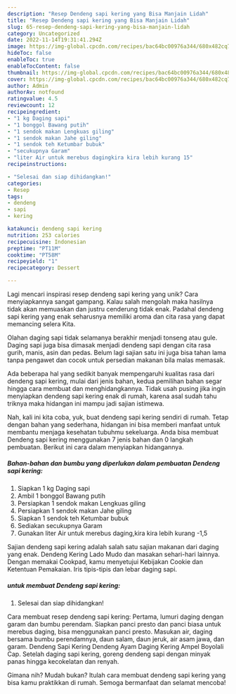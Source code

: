 ```yaml
---
description: "Resep Dendeng sapi kering yang Bisa Manjain Lidah"
title: "Resep Dendeng sapi kering yang Bisa Manjain Lidah"
slug: 65-resep-dendeng-sapi-kering-yang-bisa-manjain-lidah
category: Uncategorized
date: 2022-11-14T19:31:41.294Z
image: https://img-global.cpcdn.com/recipes/bac64bc00976a344/680x482cq70/dendeng-sapi-kering-foto-resep-utama.jpg
hideToc: false
enableToc: true
enableTocContent: false
thumbnail: https://img-global.cpcdn.com/recipes/bac64bc00976a344/680x482cq70/dendeng-sapi-kering-foto-resep-utama.jpg
cover: https://img-global.cpcdn.com/recipes/bac64bc00976a344/680x482cq70/dendeng-sapi-kering-foto-resep-utama.jpg
author: Admin
authorAv: notfound
ratingvalue: 4.5
reviewcount: 12
recipeingredient:
- "1 kg Daging sapi"
- "1 bonggol Bawang putih"
- "1 sendok makan Lengkuas giling"
- "1 sendok makan Jahe giling"
- "1 sendok teh Ketumbar bubuk"
- "secukupnya Garam"
- "liter Air untuk merebus dagingkira kira lebih kurang 15"
recipeinstructions:

- "Selesai dan siap dihidangkan!"
categories:
- Resep
tags:
- dendeng
- sapi
- kering

katakunci: dendeng sapi kering 
nutrition: 253 calories
recipecuisine: Indonesian
preptime: "PT11M"
cooktime: "PT58M"
recipeyield: "1"
recipecategory: Dessert

---
```





Lagi mencari inspirasi resep dendeng sapi kering yang unik? Cara menyiapkannya sangat gampang. Kalau salah mengolah maka hasilnya tidak akan memuaskan dan justru cenderung tidak enak. Padahal dendeng sapi kering yang enak seharusnya memiliki aroma dan cita rasa yang dapat memancing selera Kita.





Olahan daging sapi tidak selamanya berakhir menjadi tonseng atau gule. Daging sapi juga bisa dimasak menjadi dendeng sapi dengan cita rasa gurih, manis, asin dan pedas. Belum lagi sajian satu ini juga bisa tahan lama tanpa pengawet dan cocok untuk persedian makanan bila malas memasak.

Ada beberapa hal yang sedikit banyak mempengaruhi kualitas rasa dari dendeng sapi kering, mulai dari jenis bahan, kedua pemilihan bahan segar hingga cara membuat dan menghidangkannya. Tidak usah pusing jika ingin menyiapkan dendeng sapi kering enak di rumah, karena asal sudah tahu triknya maka hidangan ini mampu jadi sajian istimewa.






Nah, kali ini kita coba, yuk, buat dendeng sapi kering sendiri di rumah. Tetap dengan bahan yang sederhana, hidangan ini bisa memberi manfaat untuk membantu menjaga kesehatan tubuhmu sekeluarga. Anda bisa membuat Dendeng sapi kering menggunakan 7 jenis bahan dan 0 langkah pembuatan. Berikut ini cara dalam menyiapkan hidangannya.

<!--inarticleads1-->

##### Bahan-bahan dan bumbu yang diperlukan dalam pembuatan Dendeng sapi kering:

1. Siapkan 1 kg Daging sapi
1. Ambil 1 bonggol Bawang putih
1. Persiapkan 1 sendok makan Lengkuas giling
1. Persiapkan 1 sendok makan Jahe giling
1. Siapkan 1 sendok teh Ketumbar bubuk
1. Sediakan secukupnya Garam
1. Gunakan liter Air untuk merebus daging,kira kira lebih kurang -1,5


Sajian dendeng sapi kering adalah salah satu sajian makanan dari daging yang enak. Dendeng Kering Lado Mudo dan masakan sehari-hari lainnya. Dengan memakai Cookpad, kamu menyetujui Kebijakan Cookie dan Ketentuan Pemakaian. Iris tipis-tipis dan lebar daging sapi. 

<!--inarticleads2-->

#####  untuk membuat Dendeng sapi kering:


1. Selesai dan siap dihidangkan!

Cara membuat resep dendeng sapi kering: Pertama, lumuri daging dengan garam dan bumbu perendam. Siapkan panci presto dan panci biasa untuk merebus daging, bisa menggunakan panci presto. Masukan air, daging bersama bumbu perendamnya, daun salam, daun jeruk, air asam jawa, dan garam. Dendeng Sapi Kering Dendeng Ayam Daging Kering Ampel Boyolali Cap. Setelah daging sapi kering, goreng dendeng sapi dengan minyak panas hingga kecokelatan dan renyah. 

Gimana nih? Mudah bukan? Itulah cara membuat dendeng sapi kering yang bisa kamu praktikkan di rumah. Semoga bermanfaat dan selamat mencoba!

